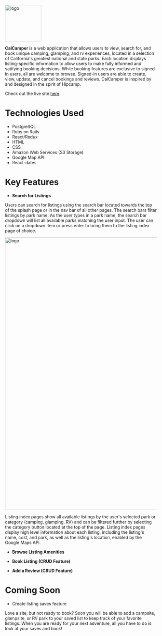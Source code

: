 <img src="https://calcamper-seed.s3-us-west-1.amazonaws.com/logo.png" alt="logo" height="120" width="auto"/> 

**CalCamper** is a web application that allows users to view, search for, and book unique camping, glamping, and rv experiences, located in a selection of California's greatest national and state parks. Each location displays listing-specific information to allow users to make fully informed and satifying booking decisions. While booking features are exclusive to signed-in users, all are welcome to browse. Signed-in users are able to create, view, update, and cancel bookings and reviews. CalCamper is inspired by and designed in the spirit of Hipcamp. 

Check out the live site [here](https://calcamper.herokuapp.com/).

# Technologies Used

- PostgreSQL
- Ruby on Rails 
- React/Redux
- HTML
- CSS
- Amazon Web Services (S3 Storage)
- Google Map API
- React-dates

# Key Features
- **Search for Listings** 

Users can search for listings using the search bar located towards the top of the splash page or in the nav bar of all other pages. The search bars filter listings by park name. As the user types in a park name, the search bar dropdown will list all available parks matching the user input. The user can click on a dropdown item or press enter to bring them to the listing index page of choice. 

<img align="center" src="https://calcamper-seed.s3-us-west-1.amazonaws.com/search_bar_screenshot.png" alt="logo" height="auto" width="900"/> 

Listing index pages show all available listings by the user's selected park or category (camping, glamping, RV) and can be filtered further by selecting the category button located at the top of the page. Listing index pages display high level information about each listing, including the listing's name, cost, and park, as well as the listing's location, enabled by the Google Maps API.  

- **Browse Listing Amenities** 

- **Book Listing (CRUD Feature)**

- **Add a Review (CRUD Feature)**


# Coming Soon
- Create listing saves feature

Love a site, but not ready to book? Soon you will be able to add a campsite, glampsite, or RV park to your saved list to keep track of your favorite listings. When you are ready for your next adventure, all you have to do is look at your saves and book!  
